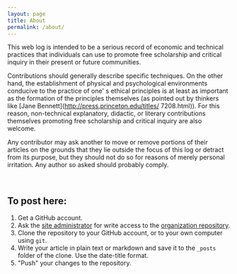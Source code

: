 ```yaml
---
layout: page
title: About
permalink: /about/
---
```


This web log is intended to be a serious record of economic and technical practices that individuals can use to promote free scholarship and critical inquiry in their present
 or future communities.

Contributions should generally describe specific techniques. On the other hand, the establishment of physical and psychological environments conducive to the practice of one'
s ethical principles is at least as important as the formation of the principles themselves (as pointed out by thinkers like [Jane Bennett](http://press.princeton.edu/titles/
7208.html)). For this reason, non-technical explanatory, didactic, or literary contributions themselves promoting free scholarship and critical inquiry are also welcome.

Any contributor may ask another to move or remove portions of their articles on the grounds that they lie outside the focus of this log or detract from its purpose, but they 
should not do so for reasons of merely personal irritation. Any author so asked should probably comply.

&nbsp;

## To post here:

 1. Get a GitHub account.
 2. Ask the [site administrator](http://github.com/jimmymathews) for write access to the [organization repository](http://github.com/let-me-think/let-me-think.github.io).
 3. Clone the repository to your GitHub account, or to your own computer using `git`.
 4. Write your article in plain text or markdown and save it to the `_posts` folder of the clone. Use the date-title format.
 5. "Push" your changes to the repository.
